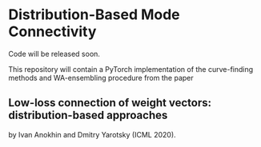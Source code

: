 # Distribution-Based Mode Connectivity
 
 Code will be released soon. 
 
 This repository will contain a PyTorch implementation of the curve-finding methods and WA-ensembling procedure from the paper
 
 ## Low-loss connection of weight vectors: distribution-based approaches
 
 by Ivan Anokhin and  Dmitry Yarotsky  (ICML 2020).